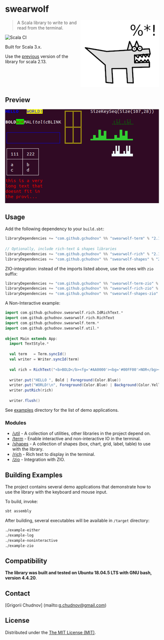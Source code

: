 # swearwolf

<img src="res/images/swearwolf-256.png" width="256px" height="219px" align="right" />

> A Scala library to write to and read from the terminal.

![Scala CI](https://github.com/gchudnov/swearwolf/workflows/Scala%20CI/badge.svg)

Built for Scala 3.x. 

Use the [previous](https://github.com/gchudnov/swearwolf/tree/v1.0.2) version of the library for scala 2.13.

<br clear="right" /><!-- Turn off the wrapping for the logo image. -->

## Preview

![preview](res/images/preview.png)

## Usage

Add the following dependency to your `build.sbt`:

```scala
libraryDependencies += "com.github.gchudnov" %% "swearwolf-term" % "2.1.0"

// Optionally, include rich-text & shapes libraries
libraryDependencies += "com.github.gchudnov" %% "swearwolf-rich" % "2.1.0"
libraryDependencies += "com.github.gchudnov" %% "swearwolf-shapes" % "2.1.0"
```

ZIO-integration: instead of the imports listed above, use the ones with `zio` suffix:

```scala
libraryDependencies += "com.github.gchudnov" %% "swearwolf-term-zio" % "2.1.0"
libraryDependencies += "com.github.gchudnov" %% "swearwolf-rich-zio" % "2.1.0"
libraryDependencies += "com.github.gchudnov" %% "swearwolf-shapes-zio" % "2.1.0"
```

A Non-Interactive example:

```scala
import com.github.gchudnov.swearwolf.rich.IdRichText.*
import com.github.gchudnov.swearwolf.rich.RichText
import com.github.gchudnov.swearwolf.term.*
import com.github.gchudnov.swearwolf.util.*

object Main extends App:
  import TextStyle.*

  val term   = Term.syncId()
  val writer = Writer.syncId(term)

  val rich = RichText("<b>BOLD</b><fg='#AA0000'><bg='#00FF00'>NOR</bg></fg>MAL<i>italic</i><k>BLINK</k>\n")

  writer.put("HELLO ", Bold | Foreground(Color.Blue))
  writer.put("WORLD!\n", Foreground(Color.Blue) | Background(Color.Yellow))
  writer.putRich(rich)

  writer.flush()
```

See [examples](./examples) directory for the list of demo applications. 

### Modules

- [/util](util) - A collection of utilities, other libraries in the project depend on.
- [/term](term) - Enable interactive and non-interactive IO in the terminal.
- [/shapes](shapes) - A collection of shapes (box, chart, grid, label, table) to use with the library.
- [/rich](rich) - Rich text to display in the terminal.
- [/zio](ziox) - Integration with ZIO.


## Building Examples

The project contains several demo applications that demonstrate how to use the library with the keyboard and mouse input.

To build, invoke:

```sbt
sbt assembly
```

After building, several executables will be available in  `/target` directory:

```bash
./example-either
./example-log
./example-noninteractive
./example-zio
```

## Compatibility

**The library was built and tested on Ubuntu 18.04.5 LTS with GNU bash, version 4.4.20**.


## Contact

[Grigorii Chudnov] (mailto:g.chudnov@gmail.com)


## License

Distributed under the [The MIT License (MIT)](LICENSE).
